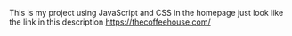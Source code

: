 This is my project using JavaScript and CSS in the homepage just look like the link in this description
https://thecoffeehouse.com/

 


 

 
